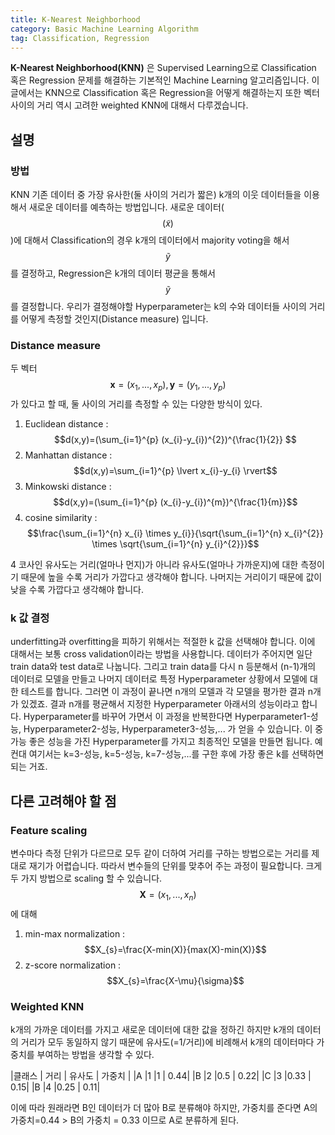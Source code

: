 ```yaml
---
title: K-Nearest Neighborhood
category: Basic Machine Learning Algorithm
tag: Classification, Regression
---
```


**K-Nearest Neighborhood(KNN)** 은 Supervised Learning으로 Classification 혹은 Regression 문제를 해결하는 기본적인 Machine Learning 알고리즘입니다. 이 글에서는 KNN으로 Classification 혹은 Regression을 어떻게 해결하는지 또한 벡터 사이의 거리 역시 고려한 weighted KNN에 대해서 다루겠습니다.

## 설명

### 방법

KNN 기존 데이터 중 가장 유사한(둘 사이의 거리가 짧은) k개의 이웃 데이터들을 이용해서 새로운 데이터를 예측하는 방법입니다. 새로운 데이터($$(\tilde{x})$$)에 대해서 Classification의 경우 k개의 데이터에서 majority voting을 해서 $$\tilde{y}$$를 결정하고, Regression은 k개의 데이터 평균을 통해서 $$\tilde{y}$$를 결정합니다. 우리가 결정해야할 Hyperparameter는 k의 수와 데이터들 사이의 거리를 어떻게 측정할 것인지(Distance measure) 입니다.


### Distance measure

두 벡터 $$\textbf{x}=(x_{1},...,x_{p}), \textbf{y}=(y_{1},...,y_{p})$$가 있다고 할 때, 둘 사이의 거리를 측정할 수 있는 다양한 방식이 있다.

1. Euclidean distance : $$d(x,y)=(\sum_{i=1}^{p} (x_{i}-y_{i})^{2})^{\frac{1}{2}} $$
2. Manhattan distance : $$d(x,y)=\sum_{i=1}^{p} \lvert x_{i}-y_{i} \rvert$$
3. Minkowski distance : $$d(x,y)=(\sum_{i=1}^{p} (x_{i}-y_{i})^{m})^{\frac{1}{m}}$$
4. cosine similarity : $$\frac{\sum_{i=1}^{n} x_{i} \times y_{i}}{\sqrt{\sum_{i=1}^{n} x_{i}^{2}} \times \sqrt{\sum_{i=1}^{n} y_{i}^{2}}}$$

4 코사인 유사도는 거리(얼마나 먼지)가 아니라 유사도(얼마나 가까운지)에 대한 측정이기 때문에 높을 수록 거리가 가깝다고 생각해야 합니다. 나머지는 거리이기 때문에 값이 낮을 수록 가깝다고 생각해야 합니다.

### k 값 결정

underfitting과 overfitting을 피하기 위해서는 적절한 k 값을 선택해야 합니다. 이에 대해서는 보통 cross validation이라는 방법을 사용합니다. 데이터가 주어지면 일단 train data와 test data로 나눕니다. 그리고 train data를 다시  n 등분해서 (n-1)개의 데이터로 모델을 만들고 나머지 데이터로 특정 Hyperparameter 상황에서 모델에 대한 테스트를 합니다. 그러면 이 과정이 끝나면 n개의 모델과 각 모델을 평가한 결과 n개가 있겠죠. 결과 n개를 평균해서 지정한 Hyperparameter 아래서의 성능이라고 합니다. Hyperparameter를 바꾸어 가면서 이 과정을 반복한다면 Hyperparameter1-성능, Hyperparameter2-성능, Hyperparameter3-성능,... 가 얻을 수 있습니다. 이 중 가능 좋은 성능을 가진 Hyperparameter를 가지고 최종적인 모델을 만들면 됩니다. 예컨대 여기서는 k=3-성능, k=5-성능, k=7-성능,...를 구한 후에 가장 좋은 k를 선택하면 되는 거죠.


## 다른 고려해야 할 점

### Feature scaling

변수마다 측정 단위가 다르므로 모두 같이 더하여 거리를 구하는 방법으로는 거리를 제대로 재기가 어렵습니다. 따라서 변수들의 단위를 맞추어 주는 과정이 필요합니다. 크게 두 가지 방법으로  scaling 할 수 있습니다. $$\textbf{X}=(x_{1}, ..., x_{n})$$에 대해

1. min-max normalization : $$X_{s}=\frac{X-min(X)}{max(X)-min(X)}$$
2. z-score normalization : $$X_{s}=\frac{X-\mu}{\sigma}$$

### Weighted KNN

k개의 가까운 데이터를 가지고 새로운 데이터에 대한 값을 정하긴 하지만 k개의 데이터의 거리가 모두 동일하지 않기 때문에 유사도(=1/거리)에 비례해서 k개의 데이터마다 가중치를 부여하는 방법을 생각할 수 있다.

|클래스 | 거리 | 유사도 | 가중치 |
|A |1 |1 | 0.44|
|B |2 |0.5 | 0.22|
|C |3 |0.33 | 0.15|
|B |4 |0.25 | 0.11|

이에 따라 원래라면 B인 데이터가 더 많아 B로 분류해야 하지만, 가중치를 준다면 A의 가중치=0.44 > B의 가중치 = 0.33 이므로 A로 분류하게 된다.
